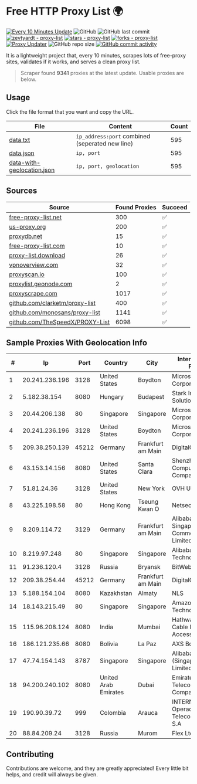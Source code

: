 
# Free HTTP Proxy List 🌍

[![Every 10 Minutes Update](https://github.com/mertguvencli/http-proxy-list/actions/workflows/main.yml/badge.svg?branch=main)](https://github.com/mertguvencli/http-proxy-list/actions/workflows/main.yml)
![GitHub](https://img.shields.io/github/license/mertguvencli/http-proxy-list)
![GitHub last commit](https://img.shields.io/github/last-commit/mertguvencli/http-proxy-list)
[![zevtyardt - proxy-list](https://img.shields.io/static/v1?label=zevtyardt&message=proxy-list&color=blue&logo=github)](https://github.com/zevtyardt/proxy-list "Go to GitHub repo")
[![stars - proxy-list](https://img.shields.io/github/stars/zevtyardt/proxy-list?style=social)](https://github.com/zevtyardt/proxy-list)
[![forks - proxy-list](https://img.shields.io/github/forks/zevtyardt/proxy-list?style=social)](https://github.com/zevtyardt/proxy-list)
[![Proxy Updater](https://github.com/zevtyardt/proxy-list/workflows/Proxy%20Updater/badge.svg)](https://github.com/zevtyardt/proxy-list/actions?query=workflow:"Proxy+Updater")
![GitHub repo size](https://img.shields.io/github/repo-size/zevtyardt/proxy-list)
[![GitHub commit activity](https://img.shields.io/github/commit-activity/m/zevtyardt/proxy-list?logo=commits)](https://github.com/zevtyardt/proxy-list/commits/main)

It is a lightweight project that, every 10 minutes, scrapes lots of free-proxy sites, validates if it works, and serves a clean proxy list.

> Scraper found **9341** proxies at the latest update. Usable proxies are below.

## Usage

Click the file format that you want and copy the URL.

|File|Content|Count|
|----|-------|-----|
|[data.txt](https://raw.githubusercontent.com/mertguvencli/http-proxy-list/main/proxy-list/data.txt)|`ip_address:port` combined (seperated new line)|595|
|[data.json](https://raw.githubusercontent.com/mertguvencli/http-proxy-list/main/proxy-list/data.json)|`ip, port`|595|
|[data-with-geolocation.json](https://raw.githubusercontent.com/mertguvencli/http-proxy-list/main/proxy-list/data-with-geolocation.json)|`ip, port, geolocation`|595|

## Sources

|Source|Found Proxies|Succeed|
|------|-------------|-------|
|[free-proxy-list.net](https://free-proxy-list.net)|300|✅|
|[us-proxy.org](https://www.us-proxy.org)|200|✅|
|[proxydb.net](http://proxydb.net)|15|✅|
|[free-proxy-list.com](https://free-proxy-list.com/?page=&port=&type%5B%5D=http&type%5B%5D=https&up_time=0&search=Search)|10|✅|
|[proxy-list.download](https://www.proxy-list.download/HTTP)|26|✅|
|[vpnoverview.com](https://vpnoverview.com/privacy/anonymous-browsing/free-proxy-servers)|32|✅|
|[proxyscan.io](https://www.proxyscan.io)|100|✅|
|[proxylist.geonode.com](https://proxylist.geonode.com/api/proxy-list?limit=300&page=1&sort_by=lastChecked&sort_type=desc&protocols=http,https)|2|✅|
|[proxyscrape.com](https://api.proxyscrape.com/v2/?request=displayproxies&protocol=http&timeout=10000&country=all&ssl=all&anonymity=all)|1017|✅|
|[github.com/clarketm/proxy-list](https://raw.githubusercontent.com/clarketm/proxy-list/master/proxy-list-raw.txt)|400|✅|
|[github.com/monosans/proxy-list](https://raw.githubusercontent.com/monosans/proxy-list/main/proxies/http.txt)|1141|✅|
|[github.com/TheSpeedX/PROXY-List](https://raw.githubusercontent.com/TheSpeedX/PROXY-List/master/http.txt)|6098|✅|


## Sample Proxies With Geolocation Info

|#|Ip|Port|Country|City|Internet Service Provider|
|-|--|----|-------|----|-------------------------|
|1|20.241.236.196|3128|United States|Boydton|Microsoft Corporation|
|2|5.182.38.154|8080|Hungary|Budapest|Stark Industries Solutions LTD|
|3|20.44.206.138|80|Singapore|Singapore|Microsoft Corporation|
|4|20.241.236.196|3128|United States|Boydton|Microsoft Corporation|
|5|209.38.250.139|45212|Germany|Frankfurt am Main|DigitalOcean, LLC|
|6|43.153.14.156|8080|United States|Santa Clara|Shenzhen Tencent Computer Systems Company Limited|
|7|51.81.24.36|3128|United States|New York|OVH US LLC|
|8|43.225.198.58|80|Hong Kong|Tseung Kwan O|Netsec Limited|
|9|8.209.114.72|3129|Germany|Frankfurt am Main|Alibaba.com Singapore E-Commerce Private Limited|
|10|8.219.97.248|80|Singapore|Singapore|Alibaba (US) Technology Co., Ltd.|
|11|91.236.120.4|3128|Russia|Bryansk|BitWeb LLC|
|12|209.38.254.44|45212|Germany|Frankfurt am Main|DigitalOcean, LLC|
|13|5.188.154.104|8080|Kazakhstan|Almaty|NLS|
|14|18.143.215.49|80|Singapore|Singapore|Amazon Technologies Inc.|
|15|115.96.208.124|8080|India|Mumbai|Hathway IP over Cable Internet Access|
|16|186.121.235.66|8080|Bolivia|La Paz|AXS Bolivia S. A.|
|17|47.74.154.143|8787|Singapore|Singapore|Alibaba Cloud (Singapore) Private Limited|
|18|94.200.240.102|8080|United Arab Emirates|Dubai|Emirates Integrated Telecommunications Company PJSC|
|19|190.90.39.72|999|Colombia|Arauca|INTERNEXA Brasil Operadora de Telecomunica??es S.A|
|20|88.84.209.24|3128|Russia|Murom|Flex Ltd.|



## Contributing

Contributions are welcome, and they are greatly appreciated! Every
little bit helps, and credit will always be given.

